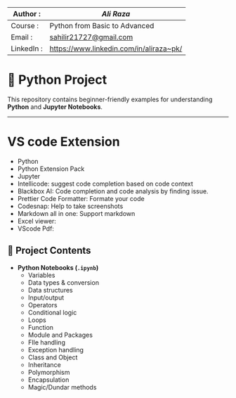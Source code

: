 | Author : | ***Ali Raza***                  |
|--------------|-----------------------------|
| Course : | Python from Basic to Advanced           |
| Email :  | <sahilir21727@gmail.com>      |
| LinkedIn : | https://www.linkedin.com/in/aliraza~pk/|





# 🧠 Python  Project

This repository contains beginner-friendly examples for understanding  **Python** and **Jupyter Notebooks**.

---
# VS code Extension
- Python 
- Python Extension Pack 
- Jupyter
- Intellicode: suggest code completion based on code context
- Blackbox AI: Code completion and code analysis by finding issue.
- Prettier Code Formatter: Formate your code
- Codesnap: Help to take screenshots
- Markdown all in one: Support markdown
- Excel viewer:
- VScode Pdf:

## 📁 Project Contents

- **Python Notebooks (`.ipynb`)**
  - Variables
  - Data types & conversion
  - Data structures
  - Input/output
  - Operators
  - Conditional logic
  - Loops
  - Function
  - Module and Packages
  - FIle handling
  - Exception handling
  - Class and Object
  - Inheritance
  - Polymorphism
  - Encapsulation
  - Magic/Dundar methods
  
  


